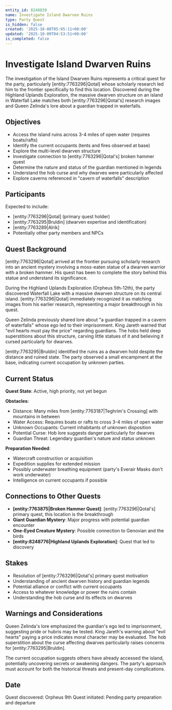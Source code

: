 ```yaml
---
entity_id: 8248839
name: Investigate Island Dwarven Ruins
type: Party Quest
is_hidden: false
created: '2025-10-08T05:05:11+00:00'
updated: '2025-10-09T04:53:51+00:00'
is_completed: false
---
```


# Investigate Island Dwarven Ruins

The investigation of the Island Dwarven Ruins represents a critical quest for the party, particularly [entity:7763296|Qotal] whose scholarly research led him to the frontier specifically to find this location. Discovered during the Highland Uplands Exploration, the massive dwarven structure on an island in Waterfall Lake matches both [entity:7763296|Qotal's] research images and Queen Zelinda's lore about a guardian trapped in waterfalls.

## Objectives

- Access the island ruins across 3-4 miles of open water (requires boats/rafts)
- Identify the current occupants (tents and fires observed at base)
- Explore the multi-level dwarven structure
- Investigate connection to [entity:7763296|Qotal's] broken hammer quest
- Determine the nature and status of the guardian mentioned in legends
- Understand the hob curse and why dwarves were particularly affected
- Explore caverns referenced in "cavern of waterfalls" description

## Participants

Expected to include:

- [entity:7763296|Qotal] (primary quest holder)
- [entity:7763295|Bruldin] (dwarven expertise and identification)
- [entity:7763289|Alrik]
- Potentially other party members and NPCs

## Quest Background

[entity:7763296|Qotal] arrived at the frontier pursuing scholarly research into an ancient mystery involving a moss-eaten statue of a dwarven warrior with a broken hammer. His quest has been to complete the story behind this statue and understand its significance.

During the Highland Uplands Exploration (Orpheus 5th-12th), the party discovered Waterfall Lake with a massive dwarven structure on its central island. [entity:7763296|Qotal] immediately recognized it as matching images from his earlier research, representing a major breakthrough in his quest.

Queen Zelinda previously shared lore about "a guardian trapped in a cavern of waterfalls" whose ego led to their imprisonment. King Jareth warned that "evil hearts must pay the price" regarding guardians. The hobs held deep superstitions about this structure, carving little statues of it and believing it cursed particularly for dwarves.

[entity:7763295|Bruldin] identified the ruins as a dwarven hold despite the distance and ruined state. The party observed a small encampment at the base, indicating current occupation by unknown parties.

## Current Status

**Quest State**: Active, high priority, not yet begun

**Obstacles**:

- Distance: Many miles from [entity:7763187|Teghrim's Crossing] with mountains in between
- Water Access: Requires boats or rafts to cross 3-4 miles of open water
- Unknown Occupants: Current inhabitants of unknown disposition
- Potential Curse: Hob lore suggests danger particularly for dwarves
- Guardian Threat: Legendary guardian's nature and status unknown

**Preparation Needed**:

- Watercraft construction or acquisition
- Expedition supplies for extended mission
- Possibly underwater breathing equipment (party's Everair Masks don't work underwater)
- Intelligence on current occupants if possible

## Connections to Other Quests

- **[entity:7763875|Broken Hammer Quest]**: [entity:7763296|Qotal's] primary quest, this location is the breakthrough
- **Giant Guardian Mystery**: Major progress with potential guardian encounter
- **One-Eyed Creature Mystery**: Possible connection to Genovian and the birds
- **[entity:8248776|Highland Uplands Exploration]**: Quest that led to discovery

## Stakes

- Resolution of [entity:7763296|Qotal's] primary quest motivation
- Understanding of ancient dwarven history and guardian legends
- Potential alliance or conflict with current occupants
- Access to whatever knowledge or power the ruins contain
- Understanding the hob curse and its effects on dwarves

## Warnings and Considerations

Queen Zelinda's lore emphasized the guardian's ego led to imprisonment, suggesting pride or hubris may be tested. King Jareth's warning about "evil hearts" paying a price indicates moral character may be evaluated. The hob superstition about the curse affecting dwarves particularly raises concerns for [entity:7763295|Bruldin].

The current occupation suggests others have already accessed the island, potentially uncovering secrets or awakening dangers. The party's approach must account for both the historical threats and present-day complications.

## Date

Quest discovered: Orpheus 9th
Quest initiated: Pending party preparation and departure
